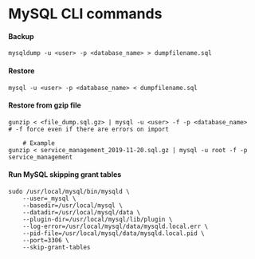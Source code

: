 # MySQL CLI commands

#### Backup

    mysqldump -u <user> -p <database_name> > dumpfilename.sql

#### Restore

    mysql -u <user> -p <database_name> < dumpfilename.sql 

#### Restore from gzip file

    gunzip < <file_dump.sql.gz> | mysql -u <user> -f -p <database_name>  
    # -f force even if there are errors on import
		
		# Example
    gunzip < service_management_2019-11-20.sql.gz | mysql -u root -f -p service_management

#### Run MySQL skipping grant tables

    sudo /usr/local/mysql/bin/mysqld \
    	--user=_mysql \
    	--basedir=/usr/local/mysql \
    	--datadir=/usr/local/mysql/data \
    	--plugin-dir=/usr/local/mysql/lib/plugin \
    	--log-error=/usr/local/mysql/data/mysqld.local.err \
    	--pid-file=/usr/local/mysql/data/mysqld.local.pid \
    	--port=3306 \
    	--skip-grant-tables

